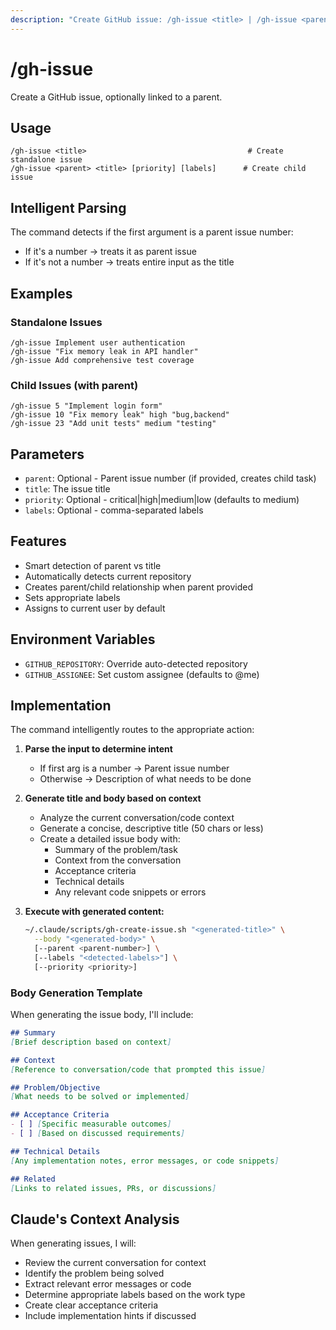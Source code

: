 ```yaml
---
description: "Create GitHub issue: /gh-issue <title> | /gh-issue <parent> <title>"
---
```


# /gh-issue

Create a GitHub issue, optionally linked to a parent.

## Usage

```
/gh-issue <title>                                    # Create standalone issue
/gh-issue <parent> <title> [priority] [labels]      # Create child issue
```

## Intelligent Parsing

The command detects if the first argument is a parent issue number:
- If it's a number → treats it as parent issue
- If it's not a number → treats entire input as the title

## Examples

### Standalone Issues
```
/gh-issue Implement user authentication
/gh-issue "Fix memory leak in API handler"
/gh-issue Add comprehensive test coverage
```

### Child Issues (with parent)
```
/gh-issue 5 "Implement login form"
/gh-issue 10 "Fix memory leak" high "bug,backend"
/gh-issue 23 "Add unit tests" medium "testing"
```

## Parameters

- `parent`: Optional - Parent issue number (if provided, creates child task)
- `title`: The issue title
- `priority`: Optional - critical|high|medium|low (defaults to medium)
- `labels`: Optional - comma-separated labels

## Features

- Smart detection of parent vs title
- Automatically detects current repository
- Creates parent/child relationship when parent provided
- Sets appropriate labels
- Assigns to current user by default

## Environment Variables

- `GITHUB_REPOSITORY`: Override auto-detected repository
- `GITHUB_ASSIGNEE`: Set custom assignee (defaults to @me)

## Implementation

The command intelligently routes to the appropriate action:

1. **Parse the input to determine intent**
   - If first arg is a number → Parent issue number
   - Otherwise → Description of what needs to be done

2. **Generate title and body based on context**
   - Analyze the current conversation/code context
   - Generate a concise, descriptive title (50 chars or less)
   - Create a detailed issue body with:
     - Summary of the problem/task
     - Context from the conversation
     - Acceptance criteria
     - Technical details
     - Any relevant code snippets or errors

3. **Execute with generated content:**
   ```bash
   ~/.claude/scripts/gh-create-issue.sh "<generated-title>" \
     --body "<generated-body>" \
     [--parent <parent-number>] \
     [--labels "<detected-labels>"] \
     [--priority <priority>]
   ```

### Body Generation Template

When generating the issue body, I'll include:

```markdown
## Summary
[Brief description based on context]

## Context
[Reference to conversation/code that prompted this issue]

## Problem/Objective
[What needs to be solved or implemented]

## Acceptance Criteria
- [ ] [Specific measurable outcomes]
- [ ] [Based on discussed requirements]

## Technical Details
[Any implementation notes, error messages, or code snippets]

## Related
[Links to related issues, PRs, or discussions]
```

## Claude's Context Analysis

When generating issues, I will:
- Review the current conversation for context
- Identify the problem being solved
- Extract relevant error messages or code
- Determine appropriate labels based on the work type
- Create clear acceptance criteria
- Include implementation hints if discussed
